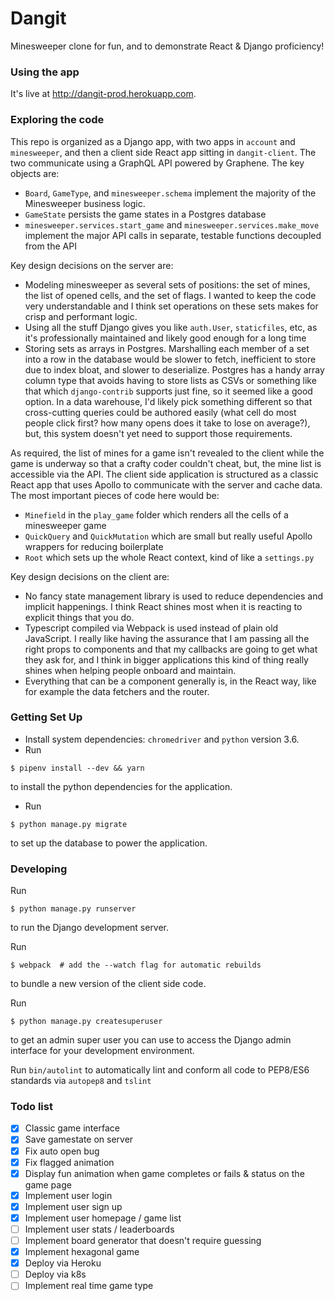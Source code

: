 # Dangit

Minesweeper clone for fun, and to demonstrate React & Django proficiency!

### Using the app

It's live at http://dangit-prod.herokuapp.com.

### Exploring the code

This repo is organized as a Django app, with two apps in `account` and `minesweeper`, and then a client side React app sitting in `dangit-client`. The two communicate using a GraphQL API powered by Graphene. The key objects are:
 - `Board`, `GameType`, and `minesweeper.schema` implement the majority of the Minesweeper business logic.
 - `GameState` persists the game states in a Postgres database
 - `minesweeper.services.start_game` and `minesweeper.services.make_move` implement the major API calls in separate, testable functions decoupled from the API

Key design decisions on the server are:
 - Modeling minesweeper as several sets of positions: the set of mines, the list of opened cells, and the set of flags. I wanted to keep the code very understandable and I think set operations on these sets makes for crisp and performant logic.
 - Using all the stuff Django gives you like `auth.User`, `staticfiles`, etc, as it's professionally maintained and likely good enough for a long time
 - Storing sets as arrays in Postgres. Marshalling each member of a set into a row in the database would be slower to fetch, inefficient to store due to index bloat, and slower to deserialize. Postgres has a handy array column type that avoids having to store lists as CSVs or something like that which `django-contrib` supports just fine, so it seemed like a good option. In a data warehouse, I'd likely pick something different so that cross-cutting queries could be authored easily (what cell do most people click first? how many opens does it take to lose on average?), but, this system doesn't yet need to support those requirements.

As required, the list of mines for a game isn't revealed to the client while the game is underway so that a crafty coder couldn't cheat, but, the mine list is accessible via the API. The client side application is structured as a classic React app that uses Apollo to communicate with the server and cache data. The most important pieces of code here would be:
 - `Minefield` in the `play_game` folder which renders all the cells of a minesweeper game
 - `QuickQuery` and `QuickMutation` which are small but really useful Apollo wrappers for reducing boilerplate
 - `Root` which sets up the whole React context, kind of like a `settings.py`

 Key design decisions on the client are:
 - No fancy state management library is used to reduce dependencies and implicit happenings. I think React shines most when it is reacting to explicit things that you do.
 - Typescript compiled via Webpack is used instead of plain old JavaScript. I really like having the assurance that I am passing all the right props to components and that my callbacks are going to get what they ask for, and I think in bigger applications this kind of thing really shines when helping people onboard and maintain.
 - Everything that can be a component generally is, in the React way, like for example the data fetchers and the router.

### Getting Set Up

- Install system dependencies:  `chromedriver` and `python` version 3.6.
- Run
```
$ pipenv install --dev && yarn
```
to install the python dependencies for the application.
- Run
```
$ python manage.py migrate
```
to set up the database to power the application.


### Developing

Run

```
$ python manage.py runserver
```

to run the Django development server.

Run
```
$ webpack  # add the --watch flag for automatic rebuilds
```
to bundle a new version of the client side code.

Run
```
$ python manage.py createsuperuser
```
to get an admin super user you can use to access the Django admin interface for your development environment.

Run `bin/autolint` to automatically lint and conform all code to PEP8/ES6 standards via `autopep8` and `tslint`


### Todo list

 - [x] Classic game interface
 - [x] Save gamestate on server
 - [x] Fix auto open bug
 - [x] Fix flagged animation
 - [x] Display fun animation when game completes or fails & status on the game page
 - [X] Implement user login
 - [X] Implement user sign up
 - [X] Implement user homepage / game list
 - [ ] Implement user stats / leaderboards
 - [ ] Implement board generator that doesn't require guessing
 - [X] Implement hexagonal game
 - [x] Deploy via Heroku
 - [ ] Deploy via k8s
 - [ ] Implement real time game type
